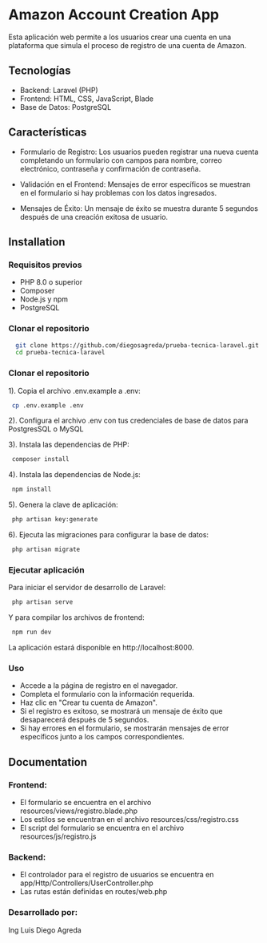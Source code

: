 
# Amazon Account Creation App

Esta aplicación web permite a los usuarios crear una cuenta en una plataforma que simula el proceso de registro de una cuenta de Amazon.


## Tecnologías

- Backend: Laravel (PHP)
- Frontend: HTML, CSS, JavaScript, Blade
- Base de Datos: PostgreSQL

## Características

- Formulario de Registro: Los usuarios pueden registrar una nueva cuenta completando un formulario con campos para nombre, correo electrónico, contraseña y confirmación de contraseña.

- Validación en el Frontend: Mensajes de error específicos se muestran en el formulario si hay problemas con los datos ingresados.

- Mensajes de Éxito: Un mensaje de éxito se muestra durante 5 segundos después de una creación exitosa de usuario.

## Installation

### Requisitos previos

- PHP 8.0 o superior
- Composer
- Node.js y npm
- PostgreSQL

### Clonar el repositorio

```bash
  git clone https://github.com/diegosagreda/prueba-tecnica-laravel.git
  cd prueba-tecnica-laravel

```

### Clonar el repositorio

1). Copia el archivo .env.example a .env:

```bash
 cp .env.example .env
```

2). Configura el archivo .env con tus credenciales de base de datos para PostgresSQL o MySQL

3). Instala las dependencias de PHP:

```bash
 composer install
```
4). Instala las dependencias de Node.js:

```bash
 npm install
```
5). Genera la clave de aplicación:

```bash
 php artisan key:generate
```
6). Ejecuta las migraciones para configurar la base de datos:

```bash
 php artisan migrate

```
### Ejecutar aplicación

Para iniciar el servidor de desarrollo de Laravel:

```bash
 php artisan serve

```
Y para compilar los archivos de frontend:

```bash
 npm run dev

```
La aplicación estará disponible en http://localhost:8000.
### Uso
- Accede a la página de registro en el navegador.
- Completa el formulario con la información requerida.
- Haz clic en "Crear tu cuenta de Amazon".
- Si el registro es exitoso, se mostrará un mensaje de éxito que desaparecerá después de 5 segundos. 
- Si hay errores en el formulario, se mostrarán mensajes de error específicos junto a los campos correspondientes.


## Documentation

### Frontend:

* El formulario se encuentra en el archivo resources/views/registro.blade.php
* Los estilos se encuentran en el archivo resources/css/registro.css
* El script del formulario se encuentra  en el archivo resources/js/registro.js

### Backend:

* El controlador para el registro de usuarios se encuentra en app/Http/Controllers/UserController.php
* Las rutas están definidas en routes/web.php


### Desarrollado por:

Ing Luis Diego Agreda


